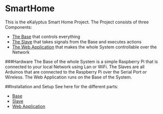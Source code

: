 # SmartHome

This is the eKalyptus Smart Home Project. The Project consists of three Components:
- [The Base](https://github.com/k0a1adev/SmartHome-Base) that controls everything
- [The Slave](https://github.com/k0a1adev/SmartHome-Slave) that takes signals from the Base and executes actions
- [The Web Application](https://github.com/k0a1adev/SmartHome-Web) that makes the whole System controllable over the Network

###Hardware
The Base of the whole System is a simple Raspberry Pi that is connected to your local Network using Lan or WiFi. The Slaves are all Arduinos that are connected to the Raspberry Pi over the Serial Port or Wireless. The Web Application runs on the Base of the System.

##Installation and Setup
See here for the different parts:
- [Base](https://github.com/k0a1adev/SmartHome-Base#installation)
- [Slave](https://github.com/k0a1adev/SmartHome-Base#installation)
- [Web Application](https://github.com/k0a1adev/SmartHome-Base#installation)

